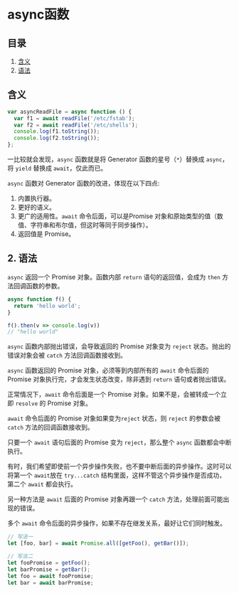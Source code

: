 # async函数

## 目录

1. [含义](#part1)
2. [语法](#part2)

<a name="part1"></a>
## 含义

```javascript
var asyncReadFile = async function () {
  var f1 = await readFile('/etc/fstab');
  var f2 = await readFile('/etc/shells');
  console.log(f1.toString());
  console.log(f2.toString());
};
```

一比较就会发现，`async` 函数就是将 Generator 函数的星号（`*`）替换成 `async`，将 `yield` 替换成 `await`，仅此而已。  

`async` 函数对 Generator 函数的改进，体现在以下四点:  

  1. 内置执行器。
  2. 更好的语义。
  3. 更广的适用性。`await` 命令后面，可以是Promise 对象和原始类型的值（数值、字符串和布尔值，但这时等同于同步操作）。
  4. 返回值是 Promise。  


<a name="part2"></a>
## 2. 语法

`async` 返回一个 Promise 对象。函数内部 `return` 语句的返回值，会成为 `then` 方法回调函数的参数。  

```javascript
async function f() {
  return 'hello world';
}

f().then(v => console.log(v))
// "hello world"
```

`async` 函数内部抛出错误，会导致返回的 Promise 对象变为 `reject` 状态。抛出的错误对象会被 `catch` 方法回调函数接收到。  

`async` 函数返回的 Promise 对象，必须等到内部所有的 `await` 命令后面的 Promise 对象执行完，才会发生状态改变，除非遇到 `return` 语句或者抛出错误。  

正常情况下，`await` 命令后面是一个 Promise 对象。如果不是，会被转成一个立即 `resolve` 的 Promise 对象。  

`await` 命令后面的 Promise 对象如果变为`reject` 状态，则 `reject` 的参数会被 `catch` 方法的回调函数接收到。  

只要一个 `await` 语句后面的 Promise 变为 `reject`，那么整个 `async` 函数都会中断执行。  

有时，我们希望即使前一个异步操作失败，也不要中断后面的异步操作。这时可以将第一个 `await`放在 `try...catch` 结构里面，这样不管这个异步操作是否成功，第二个 `await` 都会执行。  

另一种方法是 `await` 后面的 Promise 对象再跟一个 `catch` 方法，处理前面可能出现的错误。  

多个 `await` 命令后面的异步操作，如果不存在继发关系，最好让它们同时触发。  

```javascript
// 写法一
let [foo, bar] = await Promise.all([getFoo(), getBar()]);

// 写法二
let fooPromise = getFoo();
let barPromise = getBar();
let foo = await fooPromise;
let bar = await barPromise;
```
